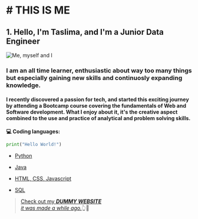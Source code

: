 
# # THIS IS **ME** 
## 1. Hello, I'm Taslima, and I'm a Junior Data Engineer
![Me, myself and I](https://media.licdn.com/dms/image/D4D03AQHfYPUn6Kn76g/profile-displayphoto-shrink_400_400/0/1692108530527?e=1700697600&v=beta&t=ruJHd-53zTA3h9WLS7veumnkxWn58ewEFsXpiF_XnVI)

### I am an all time learner, enthusiastic about way too many things but especially gaining new skills and continuosly expanding knowledge.

#### I recently discovered a passion for tech, and started this exciting journey by attending a Bootcamp course covering the fundamentals of Web and Software development. What I enjoy about it, it's the creative aspect combined to the use and practice of analytical and problem solving skills.

**💻 Coding languages:**
```python
print("Hello World!")
```
 - [Python](#)

 - [Java](#)

 - [HTML, CSS, Javascript](#)
 
 - [SQL](#)

 

 <!-- headings -->

 <a id="item-one"></a>


>[Check out my ***DUMMY WEBSITE***<br> *it was made a while ago.*](https://taslimahossain.com/)👆👀









<!--

### Hi there 👋

**taslimahossain/taslimahossain** is a ✨ _special_ ✨ repository because its `README.md` (this file) appears on your GitHub profile.

Here are some ideas to get you started:

- 🔭 I’m currently working on ...
- 🌱 I’m currently learning ...
- 👯 I’m looking to collaborate on ...
- 🤔 I’m looking for help with ...
- 💬 Ask me about ...
- 📫 How to reach me: ...
- 😄 Pronouns: ...
- ⚡ Fun fact: ...
-->
